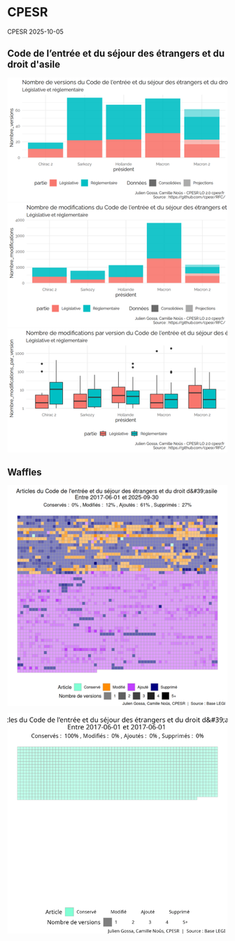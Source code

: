 CPESR
================
CPESR
2025-10-05

## Code de l’entrée et du séjour des étrangers et du droit d'asile

<img src="./legifouille-code_files/figure-gfm/versions-1.png" width="672" />

<img src="./legifouille-code_files/figure-gfm/modifications-1.png" width="672" />
<img src="./legifouille-code_files/figure-gfm/taille_modifications-1.png" width="672" />

## Waffles

<img src="./legifouille-code_files/figure-gfm/unnamed-chunk-4-1.png" width="672" />

![](./../../gifs/code-de-l-entree-et-du-sejour-des-etrangers-et-du-droit-d-39-asile.gif)<!-- -->
